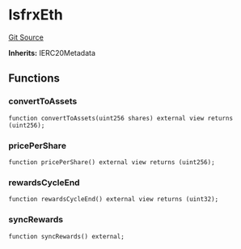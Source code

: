 # IsfrxEth
[Git Source](https://github.com/larrythecucumber321/protocol/blob/3222eb21fbb20ddd3d3fa2233072dfa96ea3e340/contracts/plugins/assets/frax-eth/IsfrxEth.sol)

**Inherits:**
IERC20Metadata


## Functions
### convertToAssets


```solidity
function convertToAssets(uint256 shares) external view returns (uint256);
```

### pricePerShare


```solidity
function pricePerShare() external view returns (uint256);
```

### rewardsCycleEnd


```solidity
function rewardsCycleEnd() external view returns (uint32);
```

### syncRewards


```solidity
function syncRewards() external;
```

